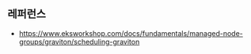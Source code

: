 


## 레퍼런스 ##

* https://www.eksworkshop.com/docs/fundamentals/managed-node-groups/graviton/scheduling-graviton
